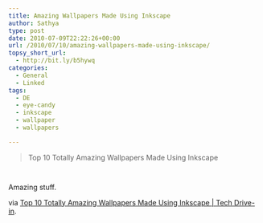```yaml
---
title: Amazing Wallpapers Made Using Inkscape
author: Sathya
type: post
date: 2010-07-09T22:22:26+00:00
url: /2010/07/10/amazing-wallpapers-made-using-inkscape/
topsy_short_url:
  - http://bit.ly/b5hywq
categories:
  - General
  - Linked
tags:
  - DE
  - eye-candy
  - inkscape
  - wallpaper
  - wallpapers

---
```

> Top 10 Totally Amazing Wallpapers Made Using Inkscape

<p style="text-align: center;">
  <a href="http://www.techdrivein.com/2010/07/top-10-totally-amazing-wallpapers-made.html#more"><img src='http://sathyasays.com/wp-content/uploads/2010/07/Snooker_by_Maddrum.png' alt='' /></a>
</p>

<p style="text-align: center;">
  <a href="http://www.techdrivein.com/2010/07/top-10-totally-amazing-wallpapers-made.html#more"><img src='http://sathyasays.com/wp-content/uploads/2010/07/Ferrari_360_Spyder_by_Simarilius.png' alt='' /></a>
</p>

Amazing stuff.

via [Top 10 Totally Amazing Wallpapers Made Using Inkscape | Tech Drive-in][1].

 [1]: http://www.techdrivein.com/2010/07/top-10-totally-amazing-wallpapers-made.html#more